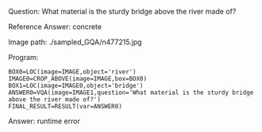 Question: What material is the sturdy bridge above the river made of?

Reference Answer: concrete

Image path: ./sampled_GQA/n477215.jpg

Program:

```
BOX0=LOC(image=IMAGE,object='river')
IMAGE0=CROP_ABOVE(image=IMAGE,box=BOX0)
BOX1=LOC(image=IMAGE0,object='bridge')
ANSWER0=VQA(image=IMAGE1,question='What material is the sturdy bridge above the river made of?')
FINAL_RESULT=RESULT(var=ANSWER0)
```
Answer: runtime error

